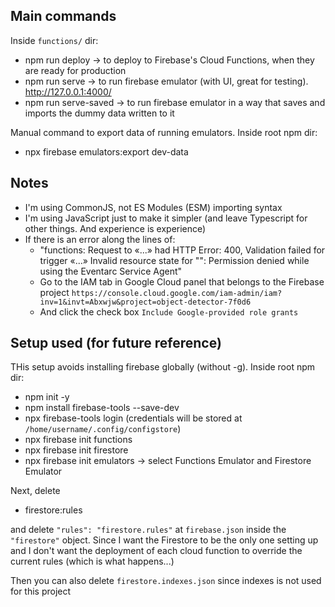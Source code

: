 ## Main commands
Inside `functions/` dir:
- npm run deploy -> to deploy to Firebase's Cloud Functions, when they are ready for production
- npm run serve -> to run firebase emulator (with UI, great for testing). http://127.0.0.1:4000/
- npm run serve-saved -> to run firebase emulator in a way that saves and imports the dummy data written to it

Manual command to export data of running emulators. Inside root npm dir:
- npx firebase emulators:export dev-data

## Notes
- I'm using CommonJS, not ES Modules (ESM) importing syntax
- I'm using JavaScript just to make it simpler (and leave Typescript for other things. And experience is experience)
- If there is an error along the lines of:
    - "functions: Request to «...» had HTTP Error: 400, Validation failed for trigger «...» Invalid resource state for "": Permission denied while using the Eventarc Service Agent"
    - Go to the IAM tab in Google Cloud panel that belongs to the Firebase project `https://console.cloud.google.com/iam-admin/iam?inv=1&invt=Abxwjw&project=object-detector-7f0d6` 
    - And click the check box `Include Google-provided role grants`

## Setup used (for future reference)
THis setup avoids installing firebase globally (without -g). Inside root npm dir:

- npm init -y
- npm install firebase-tools --save-dev
- npx firebase-tools login (credentials will be stored at `/home/username/.config/configstore`)
- npx firebase init functions
- npx firebase init firestore
- npx firebase init emulators -> select Functions Emulator and Firestore Emulator

Next, delete
- firestore:rules

and delete `"rules": "firestore.rules"` at `firebase.json` inside the `"firestore"` object. Since I want the Firestore to be the only one setting up and I don't want the deployment of each cloud function to override the current rules (which is what happens...)

Then you can also delete `firestore.indexes.json` since indexes is not used for this project

